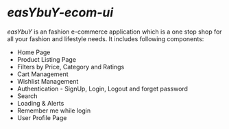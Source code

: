 # *easYbuY-ecom-ui*
 
 *easYbuY* is an fashion e-commerce application which is a one stop shop for all your fashion and lifestyle needs. 
 It includes following components: 

 *  Home Page
 *  Product Listing Page
 *  Filters by Price, Category and Ratings
 *  Cart Management
 *  Wishlist Management
 *  Authentication - SignUp, Login, Logout and forget password
 *  Search
 *  Loading & Alerts
 *  Remember me while login
 *  User Profile Page
